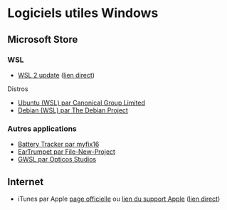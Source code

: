 # Logiciels utiles Windows

## Microsoft Store

### WSL

- [WSL 2 update](https://docs.microsoft.com/fr-fr/windows/wsl/install-manual) ([lien direct](https://wslstorestorage.blob.core.windows.net/wslblob/wsl_update_x64.msi))

Distros

- [Ubuntu (WSL) par Canonical Group Limited](https://www.microsoft.com/store/productId/9PDXGNCFSCZV)
- [Debian (WSL) par The Debian Project](https://www.microsoft.com/store/productId/9MSVKQC78PK6)

### Autres applications

- [Battery Tracker par myfix16](https://www.microsoft.com/store/productId/9P1FBSLRNM43)
- [EarTrumpet par File-New-Project](https://www.microsoft.com/store/productId/9NBLGGH516XP)
- [GWSL par Opticos Studios](https://www.microsoft.com/store/productId/9NL6KD1H33V3)

## Internet

- iTunes par Apple
  [page officielle](https://www.apple.com/fr/itunes/)
  ou
  [lien du support Apple](https://support.apple.com/fr-fr/HT210384)
  ([lien direct](https://secure-appldnld.apple.com/itunes12/001-97787-20210421-F0E5A3C2-A2C9-11EB-A40B-A128318AD179/iTunes64Setup.exe))
  